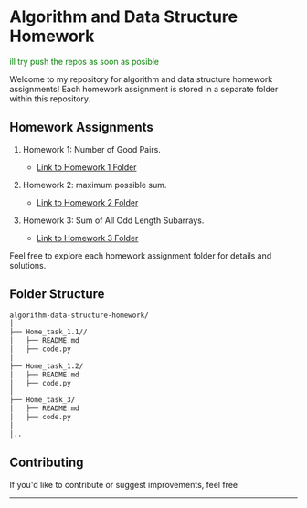 # Algorithm and Data Structure Homework
<span style="color: green"> ill try push the repos as soon as posible </span>

Welcome to my repository for algorithm and data structure homework assignments! Each homework assignment is stored in a separate folder within this repository.

## Homework Assignments

1. Homework 1: Number of Good Pairs.
   - [Link to Homework 1 Folder](Home_task_1.1/)
   
2. Homework 2: maximum possible sum.
   - [Link to Homework 2 Folder](Home_task_1.2/)

3. Homework 3: Sum of All Odd Length Subarrays.
   - [Link to Homework 3 Folder](Home_task_3/)

Feel free to explore each homework assignment folder for details and solutions.

## Folder Structure
```bash 
algorithm-data-structure-homework/
│
├── Home_task_1.1//
│   ├── README.md
│   ├── code.py
│
├── Home_task_1.2/
│   ├── README.md
│   ├── code.py
│
├── Home_task_3/
│   ├── README.md
│   ├── code.py
│
│..
```

## Contributing

If you'd like to contribute or suggest improvements, feel free

---
